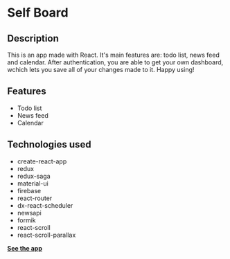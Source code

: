 # Self Board

## Description

This is an app made with React. It's main features are: todo list, news feed and calendar. After authentication, you are able to get your own dashboard, wchich lets you save all of your changes made to it. Happy using!

## Features

- Todo list
- News feed
- Calendar

## Technologies used

- create-react-app
- redux
- redux-saga
- material-ui
- firebase 
- react-router
- dx-react-scheduler
- newsapi
- formik
- react-scroll
- react-scroll-parallax

**[See the app](https://m-rejdych.github.io/Self-Board)**